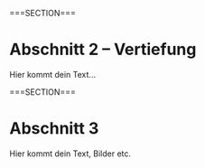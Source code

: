 ===SECTION===
# Abschnitt 2 – Vertiefung

Hier kommt dein Text...



===SECTION===
# Abschnitt 3 

Hier kommt dein Text, Bilder etc.